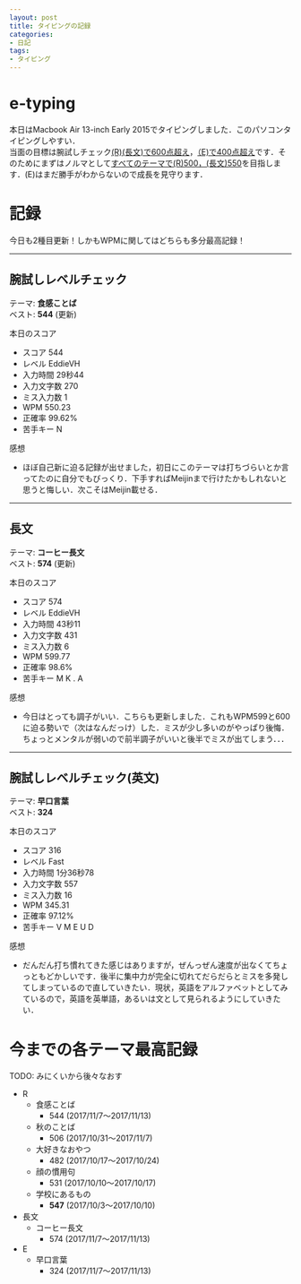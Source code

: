 ```yaml
---
layout: post
title: タイピングの記録
categories:
- 日記
tags:
- タイピング
---
```


# e-typing
本日はMacbook Air 13-inch Early 2015でタイピングしました．このパソコンタイピングしやすい．  
当面の目標は腕試しチェック<u>(R)(長文)で600点超え</u>，<u>（E)で400点超え</u>です．そのためにまずはノルマとして<u>すべてのテーマで(R)500，(長文)550</u>を目指します．(E)はまだ勝手がわからないので成長を見守ります．

# 記録
今日も2種目更新！しかもWPMに関してはどちらも多分最高記録！

---
## 腕試しレベルチェック
テーマ: **食感ことば**  
ベスト: **544** (更新)

本日のスコア
- スコア 544
- レベル EddieVH
- 入力時間 29秒44
- 入力文字数 270
- ミス入力数 1
- WPM 550.23
- 正確率 99.62%
- 苦手キー N

感想
- ほぼ自己新に迫る記録が出せました，初日にこのテーマは打ちづらいとか言ってたのに自分でもびっくり．下手すればMeijinまで行けたかもしれないと思うと悔しい．次こそはMeijin載せる．

---
## 長文
テーマ: **コーヒー長文**  
ベスト: **574** (更新)

本日のスコア
- スコア 574
- レベル EddieVH
- 入力時間 43秒11
- 入力文字数 431
- ミス入力数 6
- WPM 599.77
- 正確率 98.6%
- 苦手キー M K . A

感想
- 今日はとっても調子がいい．こちらも更新しました．これもWPM599と600に迫る勢いで（次はなんだっけ）した．ミスが少し多いのがやっぱり後悔．ちょっとメンタルが弱いので前半調子がいいと後半でミスが出てしまう．．．

---
## 腕試しレベルチェック(英文)
テーマ: **早口言葉**  
ベスト: **324**

本日のスコア

- スコア 316
- レベル Fast
- 入力時間 1分36秒78
- 入力文字数 557
- ミス入力数 16
- WPM 345.31
- 正確率 97.12%
- 苦手キー V M E U D  

感想
- だんだん打ち慣れてきた感じはありますが，ぜんっぜん速度が出なくてちょっともどかしいです．後半に集中力が完全に切れてだらだらとミスを多発してしまっているので直していきたい．現状，英語をアルファベットとしてみているので，英語を英単語，あるいは文として見られるようにしていきたい．

# 今までの各テーマ最高記録
TODO: みにくいから後々なおす

- R
  - 食感ことば
    - 544 (2017/11/7～2017/11/13)
  - 秋のことば
    - 506 (2017/10/31～2017/11/7)
  - 大好きなおやつ
    - 482 (2017/10/17～2017/10/24)
  - 顔の慣用句
    - 531 (2017/10/10～2017/10/17)
  - 学校にあるもの
    - **547** (2017/10/3～2017/10/10)
- 長文
  - コーヒー長文
    - 574 (2017/11/7〜2017/11/13)
- E
  - 早口言葉
    - 324 (2017/11/7～2017/11/13)
